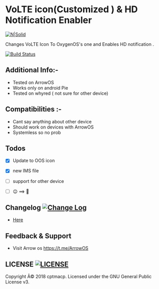 # VoLTE icon(Customized ) & HD Notification Enabler 
[![N|Solid](http://www.ais.co.th/4g/volte/images/index/vol_hilight_logo.png)](https://https://www.4g.co.uk/what-is-volte/)

Changes VoLTE Icon To OxygenOS's one and Enables HD notification .

[![Build Status](https://camo.githubusercontent.com/c078fb37a63d24c7b2e72e35e506350e6de5d1c0/68747470733a2f2f696d672e736869656c64732e696f2f62616467652f4d616769736b2d31372532422d3030423339422e7376673f7374796c653d666c61742d737175617265)](https://devloper.apple.com/fonts)


## Additional Info:-
- Tested on ArrowOS
- Works only on android Pie 
- Tested on whyred ( not sure for other device)


## Compatibilities :-
- Cant say anything about other device
- Should work on devices with ArrowOS
- Systemless so no prob

## Todos
 - [x] Update to OOS icon
 - [x] new IMS file
 - [ ] support for other device
 - [ ]  😉 ==>  



## Changelog [![Change Log](https://img.shields.io/badge/Change&nbsp;Log-c902bc.svg?style=flat-square)](https://github.com/Magisk-Modules-Repo/iOSFonts/blob/master/Changelog.txt)
* [Here](https://github.com/cptmacp/VoLTE_HD_Capable_Enabler/blob/master/Changelog.txt)


## Feedback & Support
- Visit Arrow os https://t.me/ArrowOS

## LICENSE [![LICENSE](https://img.shields.io/badge/LICENSE-MIT-0067b2.svg?style=flat-square)](https://github.com/Magisk-Modules-Repo/iOSFonts/blob/master/LICENSE)
Copyright Â© 2018 cptmacp. Licensed under the GNU General Public License v3.

